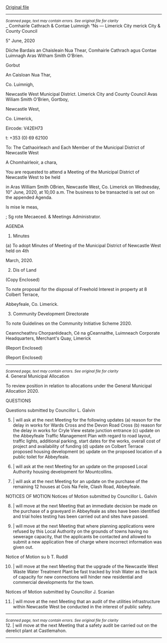 [Original file](https://www.limerick.ie/sites/default/files/media/documents/2020-06/00-2020-06-10-agenda.pdf)

---
*<small>Scanned page, text may contain errors. See original file for clarity</small>*  
_ Comhairle Cathrach
& Contae Luimnigh
“Ns — Limerick City
merick City
& County Council

5" June, 2020

Diiche Bardais an Chaisleain Nua Thear,
Comhairle Cathrach agus Contae Luimnagh
Aras Witham Smith O'Brien.

Gorbut

An Caisloan Nua Thar,

Co. Luimnigh,

Newcastle West Municipal District.
Limerick City and County Council
Avas Wiliam Smith O'Brien,
Gortboy,

Newcastle West,

Co. Limerick,

Eircode: V42EH73

t: +353 (0) 69 62100

To: The Cathaoirleach and Each Member of the Municipal District of Newcastle West

A Chomhairleoir, a chara,

You are requested to attend a Meeting of the Municipal District of Newcastle West to be held

in Aras William Smith OBrien, Newcastle West, Co. Limerick on Wednesday, 10” June, 2020,
at 10,00 a.m. The business to be transacted is set out on the appended Agenda.

Is mise le meas,

; Sg rote
Mecaeced. &
Meetings Administrator.

AGENDA

1. Minutes

(a) To adopt Minutes of Meeting of the Municipal District of Newcastle West held on 4th

March, 2020.

2. Dis of Land

(Copy Enclosed)

To note proposal for the disposal of Freehold Interest in property at 8 Colbert Terrace,

Abbeyfeale, Co. Limerick.

3. Community Development Directorate

To note Guidelines on the Community Initiative Scheme 2020.

Ceanncheathru Chorparéideach, Cé na gCeannaithe, Luimneach
Corporate Headquarters, Merchant's Quay, Limerick

(Report Enclosed)

(Report Enclosed)


---
*<small>Scanned page, text may contain errors. See original file for clarity</small>*  
4. General Municipal Allocation

To review position in relation to allocations under the General Municipal Allocation 2020.

QUESTIONS

Questions submitted by Councillor L. Galvin

5. | will ask at the next Meeting for the following updates (a) reason for the delay in
works for Wards Cross and the Devon Road Cross (b) reason for the delay in works for
Cryle View estate junction entrance (c) update on the Abbeyfeale Traffic Management
Plan with regard to road layout, traffic lights, additional parking, start dates for the
works, overall cost of project and availability of funding (d) update on Colbert Terrace
proposed housing development (e) update on the proposed location of a public toilet
for Abbeyfeale.

6. | will ask at the next Meeting for an update on the proposed Local Authority
housing development for Mountcollins.

7. | will ask at the next Meeting for an update on the purchase of the remaining 12
houses at Cois Na Feile, Clash Road, Abbeyfeale.

NOTICES OF MOTION
Notices of Motion submitted by Councillor L. Galvin

8. | will move at the next Meeting that an immediate decision be made on the purchase
of a graveyard in Abbeyfeale as sites have been identified and trial holes testing has
been carried out and sites have passed.

9. | will move at the next Meeting that where planning applications were refused by this
Local Authority on the grounds of towns having no sewerage capacity, that the
applicants be contacted and allowed to submit a new application free of charge where
incorrect information was given out.

Notice of Motion su b T. Ruddl

10. | will move at the next Meeting that the upgrade of the Newcastle West Waste
Water Treatment Plant be fast tracked by Irish Water as the lack of capacity for new
connections will hinder new residential and commercial developments for the town.

Notices of Motion submitted by Councillor J. Scanian

11. | will move at the next Meeting that an audit of the utilities infrastructure within
Newcastle West be conducted in the interest of public safety.


---
*<small>Scanned page, text may contain errors. See original file for clarity</small>*  
12. | will move at the next Meeting that a safety audit be carried out on the derelict
plant at Castlemahon.


---
